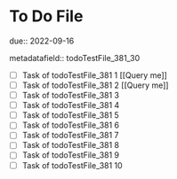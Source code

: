 # To Do File

due:: 2022-09-16

metadatafield:: todoTestFile_381_30

- [ ] Task of todoTestFile_381 1 [[Query me]]
- [ ] Task of todoTestFile_381 2 [[Query me]]
- [ ] Task of todoTestFile_381 3
- [ ] Task of todoTestFile_381 4
- [ ] Task of todoTestFile_381 5
- [ ] Task of todoTestFile_381 6
- [ ] Task of todoTestFile_381 7
- [ ] Task of todoTestFile_381 8
- [ ] Task of todoTestFile_381 9
- [ ] Task of todoTestFile_381 10